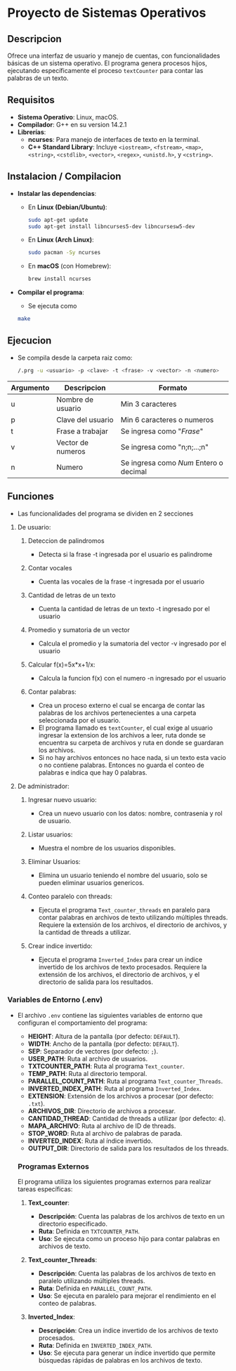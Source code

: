 # Proyecto de Sistemas Operativos
## Descripcion
Ofrece una interfaz de usuario y manejo de cuentas, con funcionalidades básicas de un sistema operativo. El programa genera procesos hijos, ejecutando específicamente el proceso `textCounter` para contar las palabras de un texto.

## Requisitos
* **Sistema Operativo**: Linux, macOS.
* **Compilador**: G++ en su version 14.2.1
* **Librerías**:
  - **ncurses**: Para manejo de interfaces de texto en la terminal.
  - **C++ Standard Library**: Incluye `<iostream>`, `<fstream>`, `<map>`, `<string>`, `<cstdlib>`, `<vector>`, `<regex>`, `<unistd.h>`, y `<cstring>`.


## Instalacion / Compilacion
* **Instalar las dependencias**:
   - En **Linux (Debian/Ubuntu)**:
     ```bash
     sudo apt-get update
     sudo apt-get install libncurses5-dev libncursesw5-dev
     ```
   - En **Linux (Arch Linux)**:
     ```bash
     sudo pacman -Sy ncurses
     ```
   - En **macOS** (con Homebrew):
     ```bash
     brew install ncurses
     ```

* **Compilar el programa**:

   - Se ejecuta como
   ```bash
   make
   ```
## Ejecucion
  * Se compila desde la carpeta raiz como:
    ```bash
    /.prg -u <usuario> -p <clave> -t <frase> -v <vector> -n <numero>
    ```

| Argumento | Descripcion | Formato |
| --------  | ----------- | -------- |
| u | Nombre de usuario  | Min 3 caracteres |
| p | Clave del usuario  | Min 6 caracteres o numeros  |
| t | Frase a trabajar   | Se ingresa como "*Frase*"   |
| v | Vector de numeros  | Se ingresa como "n;n;...;n" |
| n | Numero             | Se ingresa como *Num*  Entero o decimal |

## Funciones

- Las funcionalidades del programa se dividen en 2 secciones

1) De usuario:
  
     1. Deteccion de palindromos
        - Detecta si la frase -t ingresada por el usuario es palindrome
     2. Contar vocales
        - Cuenta las vocales de la frase -t ingresada por el usuario
          
     3. Cantidad de letras de un texto
        - Cuenta la cantidad de letras de un texto -t ingresado por el usuario

     4. Promedio y sumatoria de un vector
        - Calcula el promedio y la sumatoria del vector -v ingresado por el usuario

     5. Calcular f(x)=5x*x+1/x:
        - Calcula la funcion f(x) con el numero -n ingresado por el usuario

     6. Contar palabras:
         - Crea un proceso externo el cual se encarga de contar las palabras de los archivos pertenecientes a una carpeta seleccionada por el usuario.
         - El programa llamado es `textCounter`, el cual exige al usuario ingresar la extension de los archivos a leer, ruta donde se encuentra su carpeta de archivos y ruta en donde se guardaran los archivos.
         - Si no hay archivos entonces no hace nada, si un texto esta vacio o no contiene palabras. Entonces no guarda el conteo de palabras e indica que hay 0 palabras.

2) De administrador:
  
   1. Ingresar nuevo usuario:
      - Crea un nuevo usuario con los datos: nombre, contrasenia y rol de usuario.
     
   2. Listar usuarios:
      - Muestra el nombre de los usuarios disponibles.

   3. Eliminar Usuarios:
      - Elimina un usuario teniendo el nombre del usuario, solo se pueden eliminar usuarios genericos.

   4. Conteo paralelo con threads:
      - Ejecuta el programa `Text_counter_threads` en paralelo para contar palabras en archivos de texto utilizando múltiples threads. Requiere la extensión de los archivos, el directorio de archivos, y la cantidad de threads a utilizar.

   5. Crear indice invertido:
      - Ejecuta el programa `Inverted_Index` para crear un índice invertido de los archivos de texto procesados. Requiere la extensión de los archivos, el directorio de archivos, y el directorio de salida para los resultados.
      
 ### Variables de Entorno (.env)

   * El archivo `.env` contiene las siguientes variables de entorno que configuran el comportamiento del programa:

      - **HEIGHT**: Altura de la pantalla (por defecto: `DEFAULT`).
      - **WIDTH**: Ancho de la pantalla (por defecto: `DEFAULT`).
      - **SEP**: Separador de vectores (por defecto: `;`).
      - **USER_PATH**: Ruta al archivo de usuarios.
      - **TXTCOUNTER_PATH**: Ruta al programa `Text_counter`.
      - **TEMP_PATH**: Ruta al directorio temporal.
      - **PARALLEL_COUNT_PATH**: Ruta al programa `Text_counter_Threads`.
      - **INVERTED_INDEX_PATH**: Ruta al programa `Inverted_Index`.
      - **EXTENSION**: Extensión de los archivos a procesar (por defecto: `.txt`).
      - **ARCHIVOS_DIR**: Directorio de archivos a procesar.
      - **CANTIDAD_THREAD**: Cantidad de threads a utilizar (por defecto: `4`).
      - **MAPA_ARCHIVO**: Ruta al archivo de ID de threads.
      - **STOP_WORD**: Ruta al archivo de palabras de parada.
      - **INVERTED_INDEX**: Ruta al índice invertido.
      - **OUTPUT_DIR**: Directorio de salida para los resultados de los threads.

      ### Programas Externos

      El programa utiliza los siguientes programas externos para realizar tareas específicas:

      1. **Text_counter**:
         - **Descripción**: Cuenta las palabras de los archivos de texto en un directorio especificado.
         - **Ruta**: Definida en `TXTCOUNTER_PATH`.
         - **Uso**: Se ejecuta como un proceso hijo para contar palabras en archivos de texto.

      2. **Text_counter_Threads**:
         - **Descripción**: Cuenta las palabras de los archivos de texto en paralelo utilizando múltiples threads.
         - **Ruta**: Definida en `PARALLEL_COUNT_PATH`.
         - **Uso**: Se ejecuta en paralelo para mejorar el rendimiento en el conteo de palabras.
      
      3. **Inverted_Index**:
         - **Descripción**: Crea un índice invertido de los archivos de texto procesados.
         - **Ruta**: Definida en `INVERTED_INDEX_PATH`.
         - **Uso**: Se ejecuta para generar un índice invertido que permite búsquedas rápidas de palabras en los archivos de texto.
